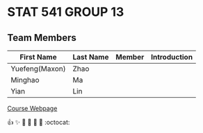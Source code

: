
# STAT 541 GROUP 13


## Team Members

| First Name      | Last Name   | Member    | Introduction |
|-----------------|-------------|-----------|--------------|
| Yuefeng(Maxon)  | Zhao        |           |              |
| Minghao         | Ma          |           |              |
| Yian            | Lin         |           |              |



[Course Webpage](https://stat545.stat.ubc.ca/course/)

:+1: :sparkles: :camel: :tada: :rocket: :metal: :octocat:
